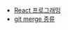 - [React 프로그래밍](../1.Project/Softeer3rd/React%20프로그래밍.md)
- [git merge 종류](../3.Resource/git/git%20merge%20종류.md)


